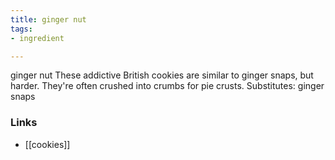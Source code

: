 ```yaml
---
title: ginger nut
tags:
- ingredient

---
```

ginger nut These addictive British cookies are similar to ginger snaps, but harder. They're often crushed into crumbs for pie crusts. Substitutes: ginger snaps

### Links

* [[cookies]]
